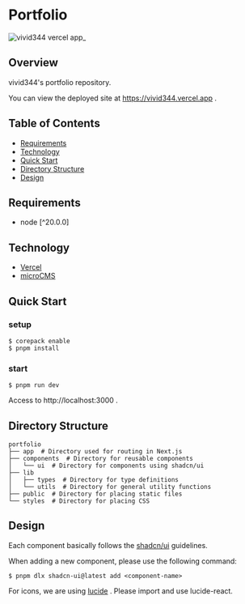 # Portfolio

![vivid344 vercel app_](https://github.com/user-attachments/assets/8177e6bc-08f5-4141-a82a-e69d2d65b2d3)

## Overview

vivid344's portfolio repository.

You can view the deployed site at https://vivid344.vercel.app .

## Table of Contents

- [Requirements](#requirements)
- [Technology](#technology)
- [Quick Start](#quick-start)
- [Directory Structure](#directory-structure)
- [Design](#design)

## Requirements

- node [^20.0.0]

## Technology

- [Vercel](https://vercel.com/)
- [microCMS](https://microcms.io/)

## Quick Start

### setup
```shell
$ corepack enable
$ pnpm install
```

### start
```shell
$ pnpm run dev
```

Access to http://localhost:3000 .

## Directory Structure

```
portfolio
├── app  # Directory used for routing in Next.js
├── components  # Directory for reusable components
│   └── ui  # Directory for components using shadcn/ui
├── lib
│   ├── types  # Directory for type definitions
│   └── utils  # Directory for general utility functions
├── public  # Directory for placing static files
└── styles  # Directory for placing CSS
```

## Design

Each component basically follows the [shadcn/ui](https://ui.shadcn.com/) guidelines.

When adding a new component, please use the following command:

```shell
$ pnpm dlx shadcn-ui@latest add <component-name>
```

For icons, we are using [lucide](https://lucide.dev/) .
Please import and use lucide-react.
